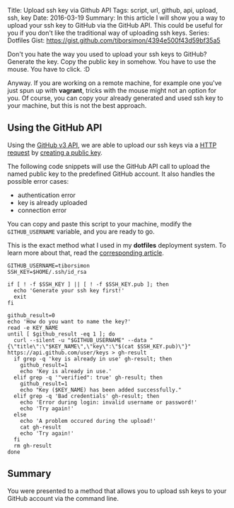 Title: Upload ssh key via Github API
Tags: script, url, github, api, upload, ssh, key
Date: 2016-03-19
Summary: In this article I will show you a way to upload your ssh key to GitHub via the GitHub API. This could be useful for you if you don't like the traditional way of uploading ssh keys.
Series: Dotfiles
Gist: https://gist.github.com/tiborsimon/4394e500f43d59bf35a5


Don't you hate the way you used to upload your ssh keys to GitHub? Generate the key. Copy the public key in somehow. You have to use the mouse. You have to click. :D

Anyway. If you are working on a remote machine, for example one you've just spun up with __vagrant__, tricks with the mouse might not an option for you. Of course, you can copy your already generated and used ssh key to your machine, but this is not the best approach.

## Using the GitHub API

Using the [GitHub v3 API](https://developer.github.com/v3/), we are able to upload our ssh keys via a [HTTP request](https://developer.github.com/v3/users/keys/) by [creating a public key](https://developer.github.com/v3/users/keys/#create-a-public-key).

The following code snippets will use the GitHub API call to upload the named public key to the predefined GitHub account. It also handles the possible error cases:

- authentication error
- key is already uploaded
- connection error

You can copy and paste this script to your machine, modify the `GITHUB_USERNAME` variable, and you are ready to go.

This is the exact method what I used in my __dotfiles__ deployment system. To learn more about that, read the [corresponding article](https://tiborsimon.io/tools/dotfiles-with-url-deployment/).

```
GITHUB_USERNAME=tiborsimon
SSH_KEY=$HOME/.ssh/id_rsa

if [ ! -f $SSH_KEY ] || [ ! -f $SSH_KEY.pub ]; then
  echo 'Generate your ssh key first!'
  exit
fi

github_result=0
echo 'How do you want to name the key?'
read -e KEY_NAME
until [ $github_result -eq 1 ]; do
  curl --silent -u "$GITHUB_USERNAME" --data "{\"title\":\"$KEY_NAME\",\"key\":\"$(cat $SSH_KEY.pub)\"}" https://api.github.com/user/keys > gh-result
  if grep -q 'key is already in use' gh-result; then
    github_result=1
    echo 'Key is already in use.'
  elif grep -q '"verified": true' gh-result; then
    github_result=1
    echo "Key ($KEY_NAME) has been added successfully."
  elif grep -q 'Bad credentials' gh-result; then
    echo 'Error during login: invalid username or password!'
    echo 'Try again!'
  else
    echo 'A problem occured during the upload!'
    cat gh-result
    echo 'Try again!'
  fi
  rm gh-result
done
```



## Summary

You were presented to a method that allows you to upload ssh keys to your GitHub account via the command line.
